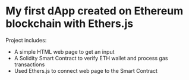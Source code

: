 <h1>My first dApp created on Ethereum blockchain with Ethers.js</h1>

Project includes: 
- A simple HTML web page to get an input 
- A Solidity Smart Contract to verify ETH wallet and process gas transactions
- Used Ethers.js to connect web page to the Smart Contract
